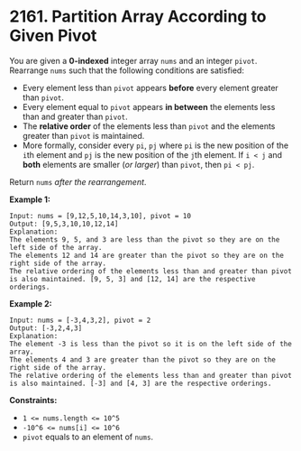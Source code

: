 # 2161. Partition Array According to Given Pivot
You are given a **0-indexed** integer array `nums` and an integer `pivot`. Rearrange `nums` such that the following conditions are satisfied:  
- Every element less than `pivot` appears **before** every element greater than `pivot`.  
- Every element equal to `pivot` appears **in between** the elements less than and greater than `pivot`.  
- The **relative order** of the elements less than `pivot` and the elements greater than `pivot` is maintained.  
- More formally, consider every `pi`, `pj` where `pi` is the new position of the `i`th element and `pj` is the new position of the `j`th element. If `i < j` and **both** elements are smaller (*or larger*) than `pivot`, then `pi < pj`.  

Return `nums` *after the rearrangement*.

**Example 1:**
```
Input: nums = [9,12,5,10,14,3,10], pivot = 10
Output: [9,5,3,10,10,12,14]
Explanation: 
The elements 9, 5, and 3 are less than the pivot so they are on the left side of the array.
The elements 12 and 14 are greater than the pivot so they are on the right side of the array.
The relative ordering of the elements less than and greater than pivot is also maintained. [9, 5, 3] and [12, 14] are the respective orderings.
```

**Example 2:**
```
Input: nums = [-3,4,3,2], pivot = 2
Output: [-3,2,4,3]
Explanation: 
The element -3 is less than the pivot so it is on the left side of the array.
The elements 4 and 3 are greater than the pivot so they are on the right side of the array.
The relative ordering of the elements less than and greater than pivot is also maintained. [-3] and [4, 3] are the respective orderings.
```

**Constraints:**
- `1 <= nums.length <= 10^5`
- `-10^6 <= nums[i] <= 10^6`
- `pivot` equals to an element of `nums`.
